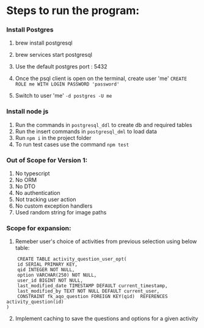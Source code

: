 # Steps to run the program:
### Install Postgres

1. brew install postgresql
2. brew services start postgresql
3. Use the default postgres port : 5432
4. Once the psql client is open on the terminal, create user 'me'
`CREATE ROLE me WITH LOGIN PASSWORD 'password'`

5. Switch to user 'me'
`-d postgres -U me`

### Install node js

1. Run the commands in `postgresql_ddl` to create db and required tables
2. Run the insert commands in `postgresql_dml` to load data
3. Run `npm i` in the project folder
4. To run test cases use the command `npm test`


### Out of Scope for Version 1:
1. No typescript
2. No ORM
3. No DTO
4. No authentication
5. Not tracking user action
6. No custom exception handlers
7. Used random string for image paths

### Scope for expansion:
1. Remeber user's choice of activities from previous selection using below table:
```
    CREATE TABLE activity_question_user_opt(
	id SERIAL PRIMARY KEY,
	qid INTEGER NOT NULL,
	option VARCHAR(250) NOT NULL,
	user_id BIGINT NOT NULL,
	last_modified_date TIMESTAMP DEFAULT current_timestamp,
	last_modified_by TEXT NOT NULL DEFAULT current_user,
	CONSTRAINT fk_aqo_question FOREIGN KEY(qid)  REFERENCES activity_question(id)
)
```
2. Implement caching to save the questions and options for a given activity
